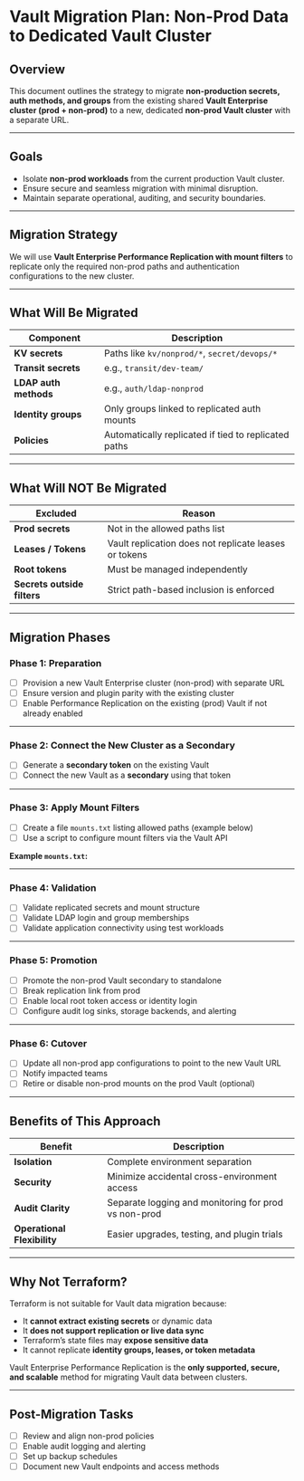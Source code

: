 # Vault Migration Plan: Non-Prod Data to Dedicated Vault Cluster

## Overview

This document outlines the strategy to migrate **non-production secrets, auth methods, and groups** from the existing shared **Vault Enterprise cluster (prod + non-prod)** to a new, dedicated **non-prod Vault cluster** with a separate URL.

---

## Goals

- Isolate **non-prod workloads** from the current production Vault cluster.
- Ensure secure and seamless migration with minimal disruption.
- Maintain separate operational, auditing, and security boundaries.

---

## Migration Strategy

We will use **Vault Enterprise Performance Replication with mount filters** to replicate only the required non-prod paths and authentication configurations to the new cluster.

---

## What Will Be Migrated

| Component         | Description                             |
|------------------|-----------------------------------------|
| **KV secrets**    | Paths like `kv/nonprod/*`, `secret/devops/*` |
| **Transit secrets** | e.g., `transit/dev-team/`              |
| **LDAP auth methods** | e.g., `auth/ldap-nonprod`           |
| **Identity groups** | Only groups linked to replicated auth mounts |
| **Policies**      | Automatically replicated if tied to replicated paths |

---

## What Will NOT Be Migrated

| Excluded          | Reason                                          |
|------------------|-------------------------------------------------|
| **Prod secrets**   | Not in the allowed paths list                  |
| **Leases / Tokens**| Vault replication does not replicate leases or tokens |
| **Root tokens**    | Must be managed independently                 |
| **Secrets outside filters** | Strict path-based inclusion is enforced |

---

## Migration Phases

### Phase 1: Preparation

- [ ] Provision a new Vault Enterprise cluster (non-prod) with separate URL
- [ ] Ensure version and plugin parity with the existing cluster
- [ ] Enable Performance Replication on the existing (prod) Vault if not already enabled

---

### Phase 2: Connect the New Cluster as a Secondary

- [ ] Generate a **secondary token** on the existing Vault
- [ ] Connect the new Vault as a **secondary** using that token

---

### Phase 3: Apply Mount Filters

- [ ] Create a file `mounts.txt` listing allowed paths (example below)
- [ ] Use a script to configure mount filters via the Vault API

**Example `mounts.txt`:**



---

### Phase 4: Validation

- [ ] Validate replicated secrets and mount structure
- [ ] Validate LDAP login and group memberships
- [ ] Validate application connectivity using test workloads

---

### Phase 5: Promotion

- [ ] Promote the non-prod Vault secondary to standalone
- [ ] Break replication link from prod
- [ ] Enable local root token access or identity login
- [ ] Configure audit log sinks, storage backends, and alerting

---

### Phase 6: Cutover

- [ ] Update all non-prod app configurations to point to the new Vault URL
- [ ] Notify impacted teams
- [ ] Retire or disable non-prod mounts on the prod Vault (optional)

---

## Benefits of This Approach

| Benefit             | Description                                   |
|---------------------|-----------------------------------------------|
| **Isolation**        | Complete environment separation               |
| **Security**         | Minimize accidental cross-environment access  |
| **Audit Clarity**    | Separate logging and monitoring for prod vs non-prod |
| **Operational Flexibility** | Easier upgrades, testing, and plugin trials |

---

## Why Not Terraform?

Terraform is not suitable for Vault data migration because:

- It **cannot extract existing secrets** or dynamic data
- It **does not support replication or live data sync**
- Terraform’s state files may **expose sensitive data**
- It cannot replicate **identity groups, leases, or token metadata**

Vault Enterprise Performance Replication is the **only supported, secure, and scalable** method for migrating Vault data between clusters.

---

## Post-Migration Tasks

- [ ] Review and align non-prod policies
- [ ] Enable audit logging and alerting
- [ ] Set up backup schedules
- [ ] Document new Vault endpoints and access methods
